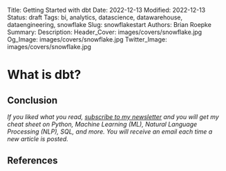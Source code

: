 Title: Getting Started with dbt
Date: 2022-12-13
Modified: 2022-12-13
Status: draft
Tags: bi, analytics, datascience, datawarehouse, dataengineering, snowflake
Slug: snowflakestart
Authors: Brian Roepke
Summary: 
Description: 
Header_Cover: images/covers/snowflake.jpg
Og_Image: images/covers/snowflake.jpg
Twitter_Image: images/covers/snowflake.jpg


# What is dbt?



## Conclusion



*If you liked what you read, [subscribe to my newsletter](https://campaign.dataknowsall.com/subscribe) and you will get my cheat sheet on Python, Machine Learning (ML), Natural Language Processing (NLP), SQL, and more. You will receive an email each time a new article is posted.*

## References


  
  
  
